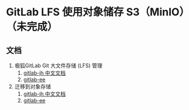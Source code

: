 # GitLab LFS 使用对象储存 S3（MinIO）（未完成）

## 文档

1. 极狐GitLab Git 大文件存储 (LFS) 管理
    1. [gitlab-jh 中文文档](https://docs.gitlab.cn/jh/administration/lfs/index.html)
    2. [gitlab-ee](https://docs.gitlab.com/ee/administration/lfs/index.html)
2. 迁移到对象存储
    1. [gitlab-jh 中文文档](https://docs.gitlab.cn/jh/administration/lfs/index.html#%E8%BF%81%E7%A7%BB%E5%88%B0%E5%AF%B9%E8%B1%A1%E5%AD%98%E5%82%A8)
    2. [gitlab-ee](https://docs.gitlab.com/ee/administration/lfs/index.html#migrating-to-object-storage)
